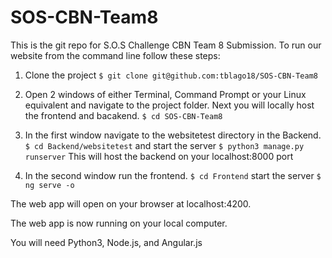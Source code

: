 # SOS-CBN-Team8
This is the git repo for S.O.S Challenge CBN Team 8 Submission. 
To run our website from the command line follow these steps:

1. Clone the project
`$ git clone git@github.com:tblago18/SOS-CBN-Team8`

2. Open 2 windows of either Terminal, Command Prompt or your Linux equivalent and navigate to the project folder. Next you will locally host the frontend and bacakend.
`$ cd SOS-CBN-Team8`

3. In the first window navigate to the websitetest directory in the Backend.
`$ cd Backend/websitetest` and start the server `$ python3 manage.py runserver`
This will host the backend on your localhost:8000 port

4. In the second window run the frontend.
`$ cd Frontend`
start the server `$ ng serve -o`

The web app will open on your browser at localhost:4200. 

The web app is now running on your local computer. 

You will need Python3, Node.js, and Angular.js

